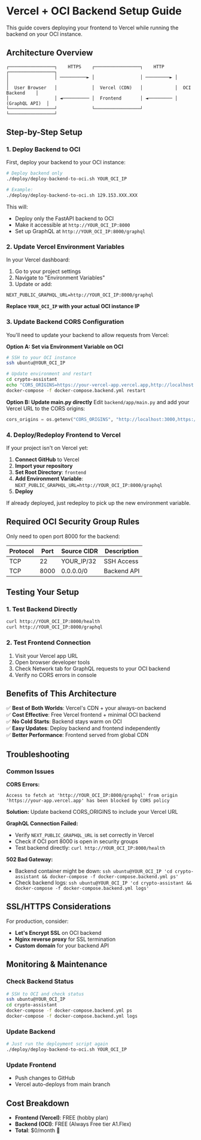 # Vercel + OCI Backend Setup Guide

This guide covers deploying your frontend to Vercel while running the backend on your OCI instance.

## Architecture Overview

```
┌─────────────────┐    HTTPS    ┌─────────────────┐    HTTP     ┌─────────────────┐
│                 │ ──────────► │                 │ ─────────► │                 │
│  User Browser   │             │  Vercel (CDN)   │            │  OCI Backend    │
│                 │ ◄────────── │  Frontend       │ ◄───────── │  (GraphQL API)  │
└─────────────────┘             └─────────────────┘            └─────────────────┘
```

## Step-by-Step Setup

### 1. Deploy Backend to OCI

First, deploy your backend to your OCI instance:

```bash
# Deploy backend only
./deploy/deploy-backend-to-oci.sh YOUR_OCI_IP

# Example:
./deploy/deploy-backend-to-oci.sh 129.153.XXX.XXX
```

This will:
- Deploy only the FastAPI backend to OCI
- Make it accessible at `http://YOUR_OCI_IP:8000`
- Set up GraphQL at `http://YOUR_OCI_IP:8000/graphql`

### 2. Update Vercel Environment Variables

In your Vercel dashboard:

1. Go to your project settings
2. Navigate to "Environment Variables"
3. Update or add:

```env
NEXT_PUBLIC_GRAPHQL_URL=http://YOUR_OCI_IP:8000/graphql
```

**Replace `YOUR_OCI_IP` with your actual OCI instance IP**

### 3. Update Backend CORS Configuration

You'll need to update your backend to allow requests from Vercel:

**Option A: Set via Environment Variable on OCI**
```bash
# SSH to your OCI instance
ssh ubuntu@YOUR_OCI_IP

# Update environment and restart
cd crypto-assistant
echo "CORS_ORIGINS=https://your-vercel-app.vercel.app,http://localhost:3000" > .env
docker-compose -f docker-compose.backend.yml restart
```

**Option B: Update main.py directly**
Edit `backend/app/main.py` and add your Vercel URL to the CORS origins:

```python
cors_origins = os.getenv("CORS_ORIGINS", "http://localhost:3000,https://your-vercel-app.vercel.app").split(",")
```

### 4. Deploy/Redeploy Frontend to Vercel

If your project isn't on Vercel yet:

1. **Connect GitHub** to Vercel
2. **Import your repository**
3. **Set Root Directory**: `frontend`
4. **Add Environment Variable**: `NEXT_PUBLIC_GRAPHQL_URL=http://YOUR_OCI_IP:8000/graphql`
5. **Deploy**

If already deployed, just redeploy to pick up the new environment variable.

## Required OCI Security Group Rules

Only need to open port 8000 for the backend:

| Protocol | Port | Source CIDR | Description |
|----------|------|-------------|-------------|
| TCP | 22 | YOUR_IP/32 | SSH Access |
| TCP | 8000 | 0.0.0.0/0 | Backend API |

## Testing Your Setup

### 1. Test Backend Directly
```bash
curl http://YOUR_OCI_IP:8000/health
curl http://YOUR_OCI_IP:8000/graphql
```

### 2. Test Frontend Connection
1. Visit your Vercel app URL
2. Open browser developer tools
3. Check Network tab for GraphQL requests to your OCI backend
4. Verify no CORS errors in console

## Benefits of This Architecture

✅ **Best of Both Worlds**: Vercel's CDN + your always-on backend  
✅ **Cost Effective**: Free Vercel frontend + minimal OCI backend  
✅ **No Cold Starts**: Backend stays warm on OCI  
✅ **Easy Updates**: Deploy backend and frontend independently  
✅ **Better Performance**: Frontend served from global CDN  

## Troubleshooting

### Common Issues

**CORS Errors:**
```
Access to fetch at 'http://YOUR_OCI_IP:8000/graphql' from origin 'https://your-app.vercel.app' has been blocked by CORS policy
```

**Solution:** Update backend CORS_ORIGINS to include your Vercel URL

**GraphQL Connection Failed:**
- Verify `NEXT_PUBLIC_GRAPHQL_URL` is set correctly in Vercel
- Check if OCI port 8000 is open in security groups
- Test backend directly: `curl http://YOUR_OCI_IP:8000/health`

**502 Bad Gateway:**
- Backend container might be down: `ssh ubuntu@YOUR_OCI_IP 'cd crypto-assistant && docker-compose -f docker-compose.backend.yml ps'`
- Check backend logs: `ssh ubuntu@YOUR_OCI_IP 'cd crypto-assistant && docker-compose -f docker-compose.backend.yml logs'`

## SSL/HTTPS Considerations

For production, consider:
- **Let's Encrypt SSL** on OCI backend
- **Nginx reverse proxy** for SSL termination
- **Custom domain** for your backend API

## Monitoring & Maintenance

### Check Backend Status
```bash
# SSH to OCI and check status
ssh ubuntu@YOUR_OCI_IP
cd crypto-assistant
docker-compose -f docker-compose.backend.yml ps
docker-compose -f docker-compose.backend.yml logs
```

### Update Backend
```bash
# Just run the deployment script again
./deploy/deploy-backend-to-oci.sh YOUR_OCI_IP
```

### Update Frontend
- Push changes to GitHub
- Vercel auto-deploys from main branch

## Cost Breakdown

- **Frontend (Vercel)**: FREE (hobby plan)
- **Backend (OCI)**: FREE (Always Free tier A1.Flex)
- **Total**: $0/month 🎉